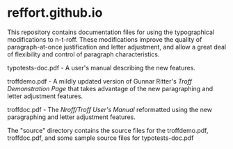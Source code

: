 # reffort.github.io
This repository contains documentation files for using the typographical
modifications to n-t-roff.  These modifications improve the quality of
paragraph-at-once justification and letter adjustment, and allow a great deal
of flexibility and control of paragraph characteristics.

typotests-doc.pdf - A user's manual describing the new features.

troffdemo.pdf - A mildly updated version of Gunnar Ritter's
_Troff Demonstration Page_ that takes advantage of the new paragraphing and
letter adjustment features.

troffdoc.pdf - The _Nroff/Troff User's Manual_ reformatted using the new
paragraphing and letter adjustment features.

The "source" directory contains the source files for the troffdemo.pdf,
troffdoc.pdf, and some sample source files for typotests-doc.pdf
